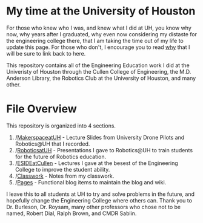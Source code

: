 # My time at the University of Houston
For those who knew who I was, and knew what I did at UH, you know why now, why years after I graduated, why even now considering my distaste for the engineering college there, that I am taking the time out of my life to update this page. For those who don't, I encourage you to read
[why](./pages/why)
that I will be sure to link back to here.

This repository contains all of the Engineering Education work I did at the Univeristy of Houston through the Cullen College of Engineering, the M.D. Anderson Library, the Robotics Club at the University of Houston, and many other. 

# File Overview
This repository is organized into 4 sections.

1. /[MakerspaceatUH](./pages/why) - Lecture Slides from University Drone Pilots and Robotics@UH that I recorded. 
2. /[RoboticsatUH](./pages/why) - Presentations I gave to Robotics@UH to train students for the future of Robotics education. 
3. /[ESIDEatCullen](./pages/why) - Lectures I gave at the besest of the Engineering College to improve the student ability.
4. /[Classwork](./pages/why) - Notes from my classwork.
5. /[Pages](./pages/why) - Functional blog items to maintain the blog and wiki.

I leave this to all students at UH to try and solve problems in the future, and hopefully change the Engineering College where others can. Thank you to Dr. Burleson, Dr. Roysam, many other professors who chose not to be named, Robert Dial, Ralph Brown, and CMDR Sablin.

